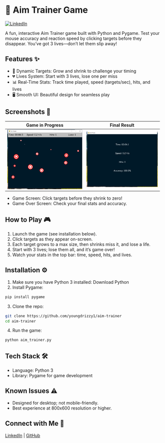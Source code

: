# 🎯 Aim Trainer Game

[![LinkedIn](https://img.shields.io/badge/LinkedIn-Post-blue)](https://www.linkedin.com/posts/eromosele-itoya_python-pygame-gamedev-activity-7349058650138632195-FRHu?utm_source=share&utm_medium=member_desktop&rcm=ACoAAEbDOGsBGINDr5uoWo3fkmNHZc_HI1Qst6k)

A fun, interactive Aim Trainer game built with Python and Pygame. Test your mouse accuracy and reaction speed by clicking targets before they disappear. You’ve got 3 lives—don’t let them slip away!

## Features ✨
- 🎯 Dynamic Targets: Grow and shrink to challenge your timing
- 💔 Lives System: Start with 3 lives, lose one per miss
- 📊 Real-Time Stats: Track time played, speed (targets/sec), hits, and lives
- 🖥️ Smooth UI: Beautiful design for seamless play

## Screenshots 📸
|  Game in Progress | Final Result   |
|------------------|----------------|
| ![Game_Progress](screenshots/Game_progress.png) | ![Result](screenshots/Result.png) 

- Game Screen: Click targets before they shrink to zero!
- Game Over Screen: Check your final stats and accuracy.

## How to Play 🎮
1. Launch the game (see installation below).
2. Click targets as they appear on-screen.
3. Each target grows to a max size, then shrinks miss it, and lose a life.
4. Start with 3 lives; lose them all, and it’s game over!
5. Watch your stats in the top bar: time, speed, hits, and lives.

## Installation ⚙️
1. Make sure you have Python 3 installed: Download Python
2. Install Pygame:
```bash
pip install pygame
```

3. Clone the repo:
```bash
git clone https://github.com/youngdrizzy1/aim-trainer
cd aim-trainer
```

4. Run the game:
```bash
python aim_trainer.py
```

## Tech Stack 🛠️
- Language: Python 3
- Library: Pygame for game development

## Known Issues ⚠️
- Designed for desktop; not mobile-friendly.
- Best experience at 800x600 resolution or higher.

## Connect with Me 👋
[LinkedIn](https://www.linkedin.com/in/eromosele-itoya/) | 
[GitHub](https://github.com/youngdrizzy1)
